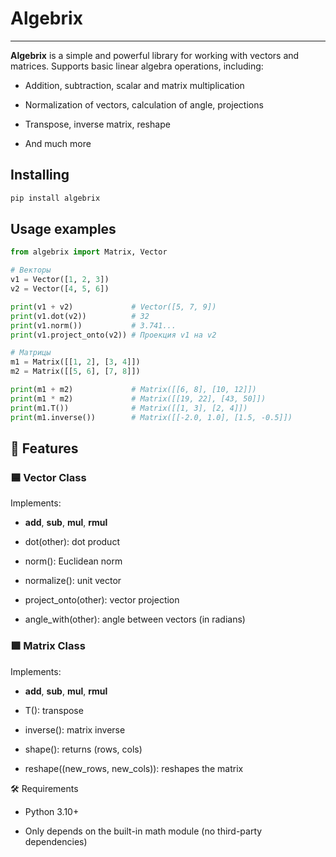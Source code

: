 # Algebrix
--- 

**Algebrix** is a simple and powerful library for working with vectors and matrices. Supports basic linear algebra operations, including:

* Addition, subtraction, scalar and matrix multiplication

* Normalization of vectors, calculation of angle, projections

* Transpose, inverse matrix, reshape

* And much more

## Installing
```bash
pip install algebrix
```

## Usage examples
```python
from algebrix import Matrix, Vector

# Векторы
v1 = Vector([1, 2, 3])
v2 = Vector([4, 5, 6])

print(v1 + v2)             # Vector([5, 7, 9])
print(v1.dot(v2))          # 32
print(v1.norm())           # 3.741...
print(v1.project_onto(v2)) # Проекция v1 на v2

# Матрицы
m1 = Matrix([[1, 2], [3, 4]])
m2 = Matrix([[5, 6], [7, 8]])

print(m1 + m2)             # Matrix([[6, 8], [10, 12]])
print(m1 * m2)             # Matrix([[19, 22], [43, 50]])
print(m1.T())              # Matrix([[1, 3], [2, 4]])
print(m1.inverse())        # Matrix([[-2.0, 1.0], [1.5, -0.5]])

```

## 🧠 Features
### 🟦 Vector Class
Implements:

* __add__, __sub__, __mul__, __rmul__

* dot(other): dot product

* norm(): Euclidean norm

* normalize(): unit vector

* project_onto(other): vector projection

* angle_with(other): angle between vectors (in radians)

### 🟩 Matrix Class
Implements:

* __add__, __sub__, __mul__, __rmul__

* T(): transpose

* inverse(): matrix inverse

* shape(): returns (rows, cols)

* reshape((new_rows, new_cols)): reshapes the matrix

🛠️ Requirements
* Python 3.10+

* Only depends on the built-in math module (no third-party dependencies)